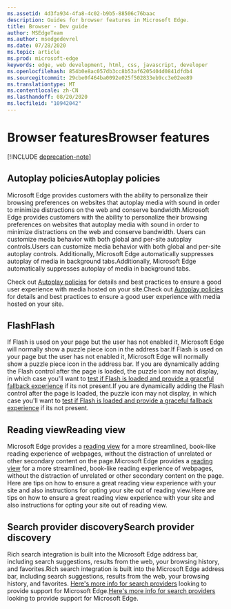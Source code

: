 ```yaml
---
ms.assetid: 4d3fa934-4fa8-4c02-b9b5-88506c76baac
description: Guides for browser features in Microsoft Edge.
title: Browser - Dev guide
author: MSEdgeTeam
ms.author: msedgedevrel
ms.date: 07/28/2020
ms.topic: article
ms.prod: microsoft-edge
keywords: edge, web development, html, css, javascript, developer
ms.openlocfilehash: 854b0e8ac057db3cc8b53af6205404d0841dfdb4
ms.sourcegitcommit: 29cbe0f464ba0092e025f502833eb9cc3e02ee89
ms.translationtype: MT
ms.contentlocale: zh-CN
ms.lasthandoff: 08/20/2020
ms.locfileid: "10942042"
---
```

# <span data-ttu-id="31ae0-104">Browser features</span><span class="sxs-lookup"><span data-stu-id="31ae0-104">Browser features</span></span>  

[!INCLUDE [deprecation-note](../includes/legacy-edge-note.md)]  

## <span data-ttu-id="31ae0-105">Autoplay policies</span><span class="sxs-lookup"><span data-stu-id="31ae0-105">Autoplay policies</span></span>  

 <span data-ttu-id="31ae0-106">Microsoft Edge provides customers with the ability to personalize their browsing preferences on websites that autoplay media with sound in order to minimize distractions on the web and conserve bandwidth.</span><span class="sxs-lookup"><span data-stu-id="31ae0-106">Microsoft Edge provides customers with the ability to personalize their browsing preferences on websites that autoplay media with sound in order to minimize distractions on the web and conserve bandwidth.</span></span>  <span data-ttu-id="31ae0-107">Users can customize media behavior with both global and per-site autoplay controls.</span><span class="sxs-lookup"><span data-stu-id="31ae0-107">Users can customize media behavior with both global and per-site autoplay controls.</span></span>  <span data-ttu-id="31ae0-108">Additionally, Microsoft Edge automatically suppresses autoplay of media in background tabs.</span><span class="sxs-lookup"><span data-stu-id="31ae0-108">Additionally, Microsoft Edge automatically suppresses autoplay of media in background tabs.</span></span>  

<span data-ttu-id="31ae0-109">Check out [Autoplay policies](./browser-features/autoplay-policies.md) for details and best practices to ensure a good user experience with media hosted on your site.</span><span class="sxs-lookup"><span data-stu-id="31ae0-109">Check out [Autoplay policies](./browser-features/autoplay-policies.md) for details and best practices to ensure a good user experience with media hosted on your site.</span></span>  

## <span data-ttu-id="31ae0-110">Flash</span><span class="sxs-lookup"><span data-stu-id="31ae0-110">Flash</span></span>  

<span data-ttu-id="31ae0-111">If Flash is used on your page but the user has not enabled it, Microsoft Edge will normally show a puzzle piece icon in the address bar.</span><span class="sxs-lookup"><span data-stu-id="31ae0-111">If Flash is used on your page but the user has not enabled it, Microsoft Edge will normally show a puzzle piece icon in the address bar.</span></span>  <span data-ttu-id="31ae0-112">If you are dynamically adding the Flash control after the page is loaded, the puzzle icon may not display, in which case you'll want to [test if Flash is loaded and provide a graceful fallback experience](./browser-features/flash.md) if its not present.</span><span class="sxs-lookup"><span data-stu-id="31ae0-112">If you are dynamically adding the Flash control after the page is loaded, the puzzle icon may not display, in which case you'll want to [test if Flash is loaded and provide a graceful fallback experience](./browser-features/flash.md) if its not present.</span></span>  

## <span data-ttu-id="31ae0-113">Reading view</span><span class="sxs-lookup"><span data-stu-id="31ae0-113">Reading view</span></span>  

<span data-ttu-id="31ae0-114">Microsoft Edge provides a [reading view](./browser-features/reading-view.md) for a more streamlined, book-like reading experience of webpages, without the distraction of unrelated or other secondary content on the page.</span><span class="sxs-lookup"><span data-stu-id="31ae0-114">Microsoft Edge provides a [reading view](./browser-features/reading-view.md) for a more streamlined, book-like reading experience of webpages, without the distraction of unrelated or other secondary content on the page.</span></span>  <span data-ttu-id="31ae0-115">Here are tips on how to ensure a great reading view experience with your site and also instructions for opting your site out of reading view.</span><span class="sxs-lookup"><span data-stu-id="31ae0-115">Here are tips on how to ensure a great reading view experience with your site and also instructions for opting your site out of reading view.</span></span>  

## <span data-ttu-id="31ae0-116">Search provider discovery</span><span class="sxs-lookup"><span data-stu-id="31ae0-116">Search provider discovery</span></span>  

<span data-ttu-id="31ae0-117">Rich search integration is built into the Microsoft Edge address bar, including search suggestions, results from the web, your browsing history, and favorites.</span><span class="sxs-lookup"><span data-stu-id="31ae0-117">Rich search integration is built into the Microsoft Edge address bar, including search suggestions, results from the web, your browsing history, and favorites.</span></span>  <span data-ttu-id="31ae0-118">[Here's more info for search providers](./browser-features/search-provider-discovery.md) looking to provide support for Microsoft Edge.</span><span class="sxs-lookup"><span data-stu-id="31ae0-118">[Here's more info for search providers](./browser-features/search-provider-discovery.md) looking to provide support for Microsoft Edge.</span></span>  
